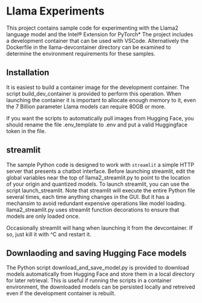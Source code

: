 # Llama Experiments
This project contains sample code for experimenting with the Llama2 language model and the Intel® Extension for PyTorch\*
The project includes a development container that can be used with VSCode.  Alternatively the Dockerfile in the
llama-devcontainer directory can be examined to determine the environment requirements for these samples.

## Installation
It is easiest to build a container image for the development container.  The script build_dev_container is provided to perform this operation.
When launching the container it is important to allocate enough memory to it, even the 7 Billion parameter Llama models can require 80GB or more.

If you want the scripts to automatically pull images from Hugging Face, you should rename the file .env_template to .env and put a valid
Huggingface token in the file.

## streamlit
The sample Python code is designed to work with `streamlit` a simple HTTP server that presents a chatbot interface.
Before launching streamlit, edit the global variables near the top of llama2_streamlit.py to point to the location of your origin and quantized models.
To launch streamlit, you can use the script launch_streamlit.
Note that streamlit will execute the entire Python file several times, each time anything changes in the GUI.  But it has a mechansim to avoid
redundant expensive operations like model loading.  llama2_streamlit.py uses streamlit function decorations to ensure that models are only loaded
once.

Occasionally streamlit will hang when launching it from the devcontainer.  If so, just kill it with ^C and restart it.

## Downlaoding and saving Hugging Face models
The Python script download_and_save_model.py is provided to download models automatically from Hugging Face and store them in a local directory for
later retrieval.  This is useful if running the scripts in a container environment, the downloaded models can be persisted locally and retreived
even if the development container is rebuilt.
